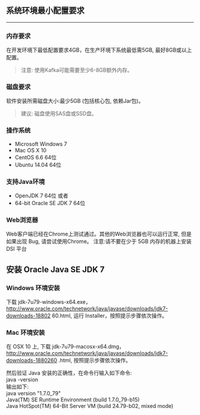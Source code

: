 ## 系统环境最小配置要求
----------------------------------------------

### 内存要求

在开发环境下最低配置要求4GB，在生产环境下系统最低需5GB, 最好8GB或以上配置。
> 注意: 使用Kafka可能需要至少6-8GB额外内存。 

### 磁盘要求

软件安装所需磁盘大小:最少5GB (包括核心包, 依赖Jar包)。
> 建议: 磁盘使用SAS盘或SSD盘。

### 操作系统

* Microsoft Windows 7 
* Mac OS X 10 
* CentOS 6.6 64位 
* Ubuntu 14.04 64位

### 支持Java环境

* OpenJDK 7 64位 或者
* 64-bit Oracle SE JDK 7 64位

### Web浏览器

Web客户端已经在Chrome上测试通过。其他的Web浏览器也可以运行正常, 但是如果出现 Bug, 请尝试使用Chrome。
注意:请不要在少于 5GB 内存的机器上安装 DSI 平台

## 安装 Oracle Java SE JDK 7

### Windows 环境安装

下载 jdk-7u79-windows-x64.exe， http://www.oracle.com/technetwork/java/javase/downloads/jdk7-downloads-18802 60.html, 运行 Installer，按照提示步骤依次操作。

### Mac 环境安装
在 OSX 10 上, 下载 jdk-7u79-macosx-x64.dmg， http://www.oracle.com/technetwork/java/javase/downloads/jdk7-downloads-1880260 .html, 按照提示步骤依次操作。


然后验证 Java 安装的正确性，在命令行输入如下命令: </br>
java -version </br>
输出如下: </br>
java version "1.7.0_79" </br>
Java(TM) SE Runtime Environment (build 1.7.0_79-b15) </br>
Java HotSpot(TM) 64-Bit Server VM (build 24.79-b02, mixed mode) </br>






